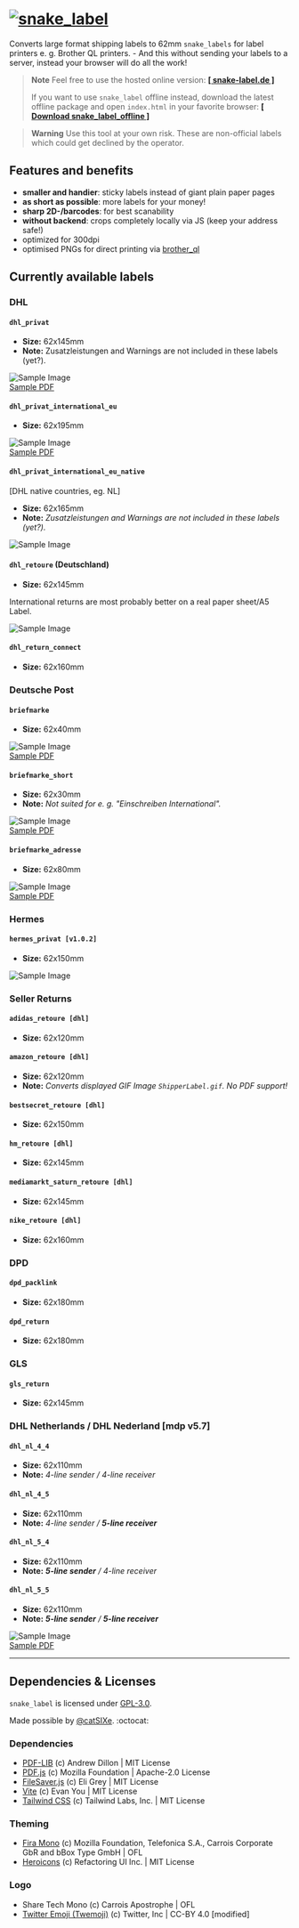 # [![`snake_label`](/img/snake_label_header.webp)](https://snake-label.de)
Converts large format shipping labels to 62mm `snake_labels` for label printers e. g. Brother QL printers. - And this without sending your labels to a server, instead your browser will do all the work!

> **Note**
> Feel free to use the hosted online version: **[[ snake-label.de ]](https://snake-label.de)**
>
> If you want to use `snake_label` offline instead, download the latest offline package and open `index.html` in your favorite browser:
> **[[ Download snake_label_offline ]](https://github.com/typingbeaver/snake-label/archive/refs/heads/offline.zip)**

> **Warning**
> Use this tool at your own risk. These are non-official labels which could get declined by the operator.

## Features and benefits
- **smaller and handier**: sticky labels instead of giant plain paper pages
- **as short as possible**: more labels for your money!
- **sharp 2D-/barcodes**: for best scanability
- **without backend**: crops completely locally via JS (keep your address safe!)
- optimized for 300dpi
- optimised PNGs for direct printing via [brother_ql](https://github.com/pklaus/brother_ql)


Currently available labels
---------------------------

### DHL

#### `dhl_privat`
- **Size:** 62x145mm
- **Note:** Zusatzleistungen and Warnings are not included in these labels (yet?).

![Sample Image](/samples/dhl/dhl_privat.png) \
[Sample PDF](/samples/dhl/dhl_privat.pdf)

#### `dhl_privat_international_eu`
- **Size:** 62x195mm

![Sample Image](/samples/dhl/dhl_international_eu_privat.png) \
[Sample PDF](/samples/dhl/dhl_international_eu_privat.pdf)

#### `dhl_privat_international_eu_native`
[DHL native countries, eg. NL]
- **Size:** 62x165mm
- **Note:** *Zusatzleistungen and Warnings are not included in these labels (yet?).*

![Sample Image](/samples/dhl/dhl_international_eu_native_privat.png)
<!-- [Sample PDF]() -->

#### `dhl_retoure` (Deutschland)
- **Size:** 62x145mm

International returns are most probably better on a real paper sheet/A5 Label.

![Sample Image](/samples/dhl/dhl_retoure.png)
<!-- [Sample PDF]() -->

#### `dhl_return_connect`
- **Size:** 62x160mm

<!-- ![Sample Image]() -->
<!-- [Sample PDF]() -->

### Deutsche Post

#### `briefmarke`
- **Size:** 62x40mm

![Sample Image](/samples/deutsche_post/briefmarke.png) \
[Sample PDF](/samples/deutsche_post/briefmarke.pdf)

#### `briefmarke_short`
- **Size:** 62x30mm
- **Note:** *Not suited for e. g. "Einschreiben International".*

![Sample Image](/samples/deutsche_post/briefmarke_short.png) \
[Sample PDF](/samples/deutsche_post/briefmarke_short.pdf)

#### `briefmarke_adresse`
- **Size:** 62x80mm

![Sample Image](/samples/deutsche_post/briefmarke_adresse.png) \
[Sample PDF](/samples/deutsche_post/briefmarke_adresse.pdf)

### Hermes

#### `hermes_privat [v1.0.2]`
- **Size:** 62x150mm

![Sample Image](/samples/hermes/hermes_privat.png)
<!-- [Sample PDF]() -->

### Seller Returns

#### `adidas_retoure [dhl]`
- **Size:** 62x120mm

<!-- ![Sample Image]() -->
<!-- [Sample PDF]() -->


#### `amazon_retoure [dhl]`
- **Size:** 62x120mm
- **Note:** *Converts displayed GIF Image `ShipperLabel.gif`. No PDF support!*

<!-- ![Sample Image]() -->
<!-- [Sample PDF]() -->

#### `bestsecret_retoure [dhl]`
- **Size:** 62x150mm

<!-- ![Sample Image]() -->
<!-- [Sample PDF]() -->

#### `hm_retoure [dhl]`
- **Size:** 62x145mm

<!-- ![Sample Image]() -->
<!-- [Sample PDF]() -->

#### `mediamarkt_saturn_retoure [dhl]`
- **Size:** 62x145mm

<!-- ![Sample Image]() -->
<!-- [Sample PDF]() -->

#### `nike_retoure [dhl]`
- **Size:** 62x160mm

<!-- ![Sample Image]() -->
<!-- [Sample PDF]() -->

### DPD

#### `dpd_packlink`
- **Size:** 62x180mm

<!-- ![Sample Image]() -->
<!-- [Sample PDF]() -->

#### `dpd_return`
- **Size:** 62x180mm

<!-- ![Sample Image]() -->
<!-- [Sample PDF]() -->

### GLS

#### `gls_return`
- **Size:** 62x145mm

<!-- ![Sample Image]() -->
<!-- [Sample PDF]() -->

### DHL Netherlands / DHL Nederland [mdp v5.7]

#### `dhl_nl_4_4`
- **Size:** 62x110mm
- **Note:** *4-line sender / 4-line receiver*

#### `dhl_nl_4_5`
- **Size:** 62x110mm
- **Note:** *4-line sender / **5-line receiver***

#### `dhl_nl_5_4`
- **Size:** 62x110mm
- **Note:** ***5-line sender** / 4-line receiver*

#### `dhl_nl_5_5`
- **Size:** 62x110mm
- **Note:** ***5-line sender** / **5-line receiver***

![Sample Image](/samples/dhl_netherlands/dhl_nl.png) \
[Sample PDF](/samples/dhl_netherlands/dhl_nl.pdf)

---
## Dependencies & Licenses
`snake_label` is licensed under [GPL-3.0](LICENSE).

Made possible by [@catSIXe](https://github.com/cheetahdotcat). :octocat:

### Dependencies
- [PDF-LIB](https://github.com/Hopding/pdf-lib) (c) Andrew Dillon | MIT License
- [PDF.js](https://github.com/mozilla/pdf.js) (c) Mozilla Foundation | Apache-2.0 License
- [FileSaver.js](https://github.com/eligrey/FileSaver.js) (c) Eli Grey | MIT License
- [Vite](https://github.com/vitejs/vite) (c) Evan You | MIT License
- [Tailwind CSS](https://github.com/tailwindlabs/tailwindcss) (c) Tailwind Labs, Inc. | MIT License

### Theming
- [Fira Mono](https://github.com/bBoxType/FiraSans) (c) Mozilla Foundation, Telefonica S.A., Carrois Corporate GbR and bBox Type GmbH | OFL
- [Heroicons](https://github.com/tailwindlabs/heroicons) (c) Refactoring UI Inc. | MIT License

### Logo
 - Share Tech Mono (c) Carrois Apostrophe | OFL
 - [Twitter Emoji (Twemoji)](https://github.com/twitter/twemoji) (c) Twitter, Inc | CC-BY 4.0 [modified]
